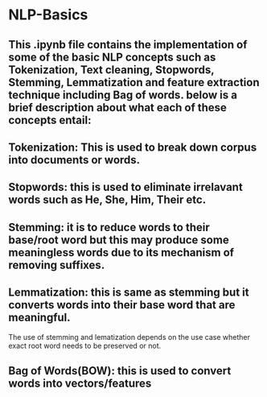 # NLP-Basics
## This .ipynb file contains the implementation of some of the basic NLP concepts such as Tokenization, Text cleaning, Stopwords, Stemming, Lemmatization and feature extraction technique including Bag of words. below is a brief description about what each of these concepts entail:
## Tokenization: This is used to break down corpus into documents or words.
## Stopwords: this is used to eliminate irrelavant words such as He, She, Him, Their etc.
## Stemming: it is to reduce words to their base/root word but this may produce some meaningless words due to its mechanism of removing suffixes.
## Lemmatization: this is same as stemming but it converts words into their base word that are meaningful.
The use of stemming and lematization depends on the use case whether exact root word needs to be preserved or not.
## Bag of Words(BOW): this is used to convert words into vectors/features
